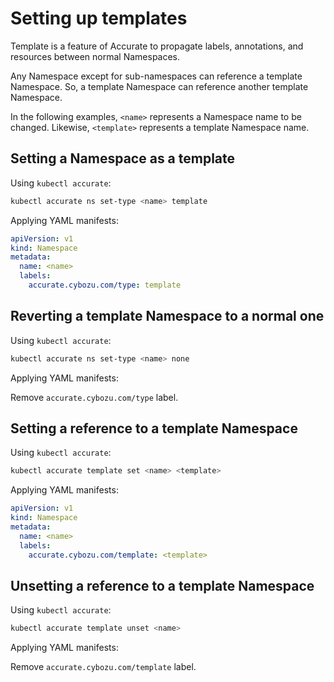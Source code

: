 # Setting up templates

Template is a feature of Accurate to propagate labels, annotations, and resources between normal Namespaces.

Any Namespace except for sub-namespaces can reference a template Namespace.
So, a template Namespace can reference another template Namespace.

In the following examples, `<name>` represents a Namespace name to be changed.
Likewise, `<template>` represents a template Namespace name.

## Setting a Namespace as a template

Using `kubectl accurate`:

```bash
kubectl accurate ns set-type <name> template
```

Applying YAML manifests:

```yaml
apiVersion: v1
kind: Namespace
metadata:
  name: <name>
  labels:
    accurate.cybozu.com/type: template
```

## Reverting a template Namespace to a normal one

Using `kubectl accurate`:

```bash
kubectl accurate ns set-type <name> none
```

Applying YAML manifests:

Remove `accurate.cybozu.com/type` label.

## Setting a reference to a template Namespace

Using `kubectl accurate`:

```bash
kubectl accurate template set <name> <template>
```

Applying YAML manifests:

```yaml
apiVersion: v1
kind: Namespace
metadata:
  name: <name>
  labels:
    accurate.cybozu.com/template: <template>
```

## Unsetting a reference to a template Namespace

Using `kubectl accurate`:

```bash
kubectl accurate template unset <name>
```

Applying YAML manifests:

Remove `accurate.cybozu.com/template` label.
